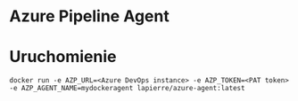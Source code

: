 # Azure Pipeline Agent 

# Uruchomienie

````shell
docker run -e AZP_URL=<Azure DevOps instance> -e AZP_TOKEN=<PAT token> -e AZP_AGENT_NAME=mydockeragent lapierre/azure-agent:latest
````
